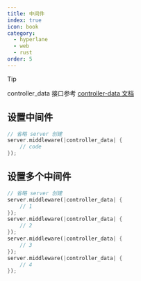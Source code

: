 ```yaml
---
title: 中间件
index: true
icon: book
category:
  - hyperlane
  - web
  - rust
order: 5
---
```


> [!tip]
> controller_data 接口参考 [controller-data 文档](./controller-data.md)

## 设置中间件

```rust
// 省略 server 创建
server.middleware(|controller_data| {
    // code
});
```

## 设置多个中间件

```rust
// 省略 server 创建
server.middleware(|controller_data| {
    // 1
});
server.middleware(|controller_data| {
    // 2
});
server.middleware(|controller_data| {
    // 3
});
server.middleware(|controller_data| {
    // 4
});
```

<Bottom />
